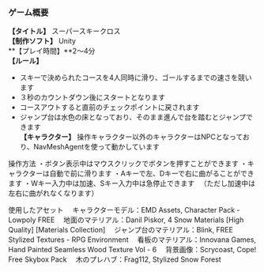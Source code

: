 ### ゲーム概要
**【タイトル】** スーパースキークロス  
**【制作ソフト】** Unity  
**【プレイ時間】**2〜4分  
**【ルール】**
+ スキーで決められたコースを4人同時に滑り、ゴールするまでの速さを競います
+ ３秒のカウントダウン後にスタートとなります
+ コースアウトすると直前のチェックポイントに戻されます
+ ジャンプ台は水色の床となっており、そのまま進んで台を踏むとジャンプできます  
**【キャラクター】** 操作キャラクター以外のキャラクターはNPCとなっており、NavMeshAgentを使って動かしています

操作方法
・ボタン表示中はマウスクリックでボタンを押すことができます
・キャラクターは自動で前に滑ります
・Aキーで左、Dキーで右に曲がることができます
・Wキー入力中は加速、Sキー入力中は急停止できます
　（ただし加速中は左右に曲がれなくなります）

使用したアセット
　キャラクターモデル：EMD Assets, Character Pack - Lowpoly FREE
　地面のマテリアル：Danil Piskor, 4 Snow Materials [High Quality] [Materials Collection]
　ジャンプ台のマテリアル：Blink, FREE Stylized Textures - RPG Environment
　看板のマテリアル：Innovana Games, Hand Painted Seamless Wood Texture Vol - 6
　背景画像：Scrycoast, Cope! Free Skybox Pack
　木のプレハブ：Frag112, Stylized Snow Forest
